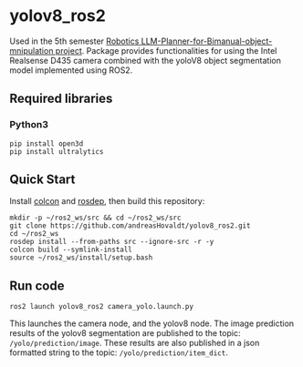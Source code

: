 # yolov8_ros2
Used in the 5th semester [Robotics LLM-Planner-for-Bimanual-object-mnipulation project](https://github.com/andreasHovaldt/LLM-Planner-for-Bimanual-object-manipulation). 
Package provides functionalities for using the Intel Realsense D435 camera combined with the yoloV8 object segmentation model implemented using ROS2.

## Required libraries
### Python3
```shell
pip install open3d
pip install ultralytics
```

## Quick Start
Install [colcon](https://docs.ros.org/en/humble/Tutorials/Colcon-Tutorial.html#install-colcon) and [rosdep](https://docs.ros.org/en/crystal/Installation/Linux-Install-Binary.html#installing-and-initializing-rosdep), then build this repository:

```shell
mkdir -p ~/ros2_ws/src && cd ~/ros2_ws/src
git clone https://github.com/andreasHovaldt/yolov8_ros2.git
cd ~/ros2_ws
rosdep install --from-paths src --ignore-src -r -y
colcon build --symlink-install
source ~/ros2_ws/install/setup.bash
```

## Run code
```shell
ros2 launch yolov8_ros2 camera_yolo.launch.py
```
This launches the camera node, and the yolov8 node. 
The image prediction results of the yolov8 segmentation are published to the topic: ```/yolo/prediction/image```.
These results are also published in a json formatted string to the topic: ```/yolo/prediction/item_dict```.


